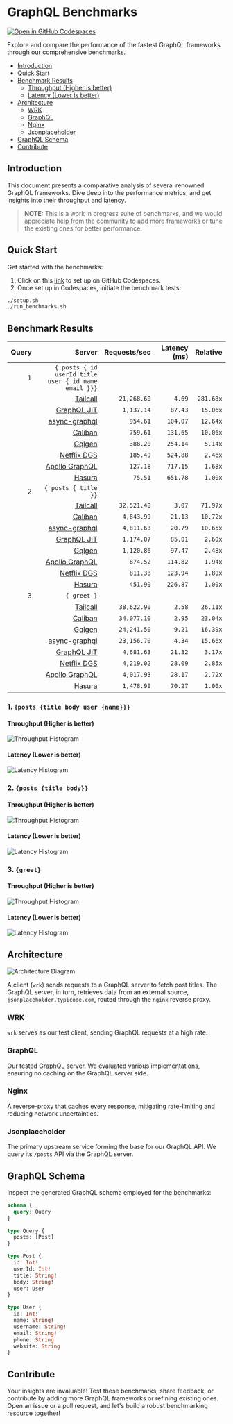 # GraphQL Benchmarks <!-- omit from toc -->

[![Open in GitHub Codespaces](https://github.com/codespaces/badge.svg)](https://codespaces.new/tailcallhq/graphql-benchmarks)

Explore and compare the performance of the fastest GraphQL frameworks through our comprehensive benchmarks.

- [Introduction](#introduction)
- [Quick Start](#quick-start)
- [Benchmark Results](#benchmark-results)
  - [Throughput (Higher is better)](#throughput-higher-is-better)
  - [Latency (Lower is better)](#latency-lower-is-better)
- [Architecture](#architecture)
  - [WRK](#wrk)
  - [GraphQL](#graphql)
  - [Nginx](#nginx)
  - [Jsonplaceholder](#jsonplaceholder)
- [GraphQL Schema](#graphql-schema)
- [Contribute](#contribute)

[Tailcall]: https://github.com/tailcallhq/tailcall
[Gqlgen]: https://github.com/99designs/gqlgen
[Apollo GraphQL]: https://github.com/apollographql/apollo-server
[Netflix DGS]: https://github.com/netflix/dgs-framework
[Caliban]: https://github.com/ghostdogpr/caliban
[async-graphql]: https://github.com/async-graphql/async-graphql
[Hasura]: https://github.com/hasura/graphql-engine
[GraphQL JIT]: https://github.com/zalando-incubator/graphql-jit

## Introduction

This document presents a comparative analysis of several renowned GraphQL frameworks. Dive deep into the performance metrics, and get insights into their throughput and latency.

> **NOTE:** This is a work in progress suite of benchmarks, and we would appreciate help from the community to add more frameworks or tune the existing ones for better performance.

## Quick Start

Get started with the benchmarks:

1. Click on this [link](https://codespaces.new/tailcallhq/graphql-benchmarks) to set up on GitHub Codespaces.
2. Once set up in Codespaces, initiate the benchmark tests:

```bash
./setup.sh
./run_benchmarks.sh
```

## Benchmark Results

<!-- PERFORMANCE_RESULTS_START -->

| Query | Server | Requests/sec | Latency (ms) | Relative |
|-------:|--------:|--------------:|--------------:|---------:|
| 1 | `{ posts { id userId title user { id name email }}}` |
|| [Tailcall] | `21,268.60` | `4.69` | `281.68x` |
|| [GraphQL JIT] | `1,137.14` | `87.43` | `15.06x` |
|| [async-graphql] | `954.61` | `104.07` | `12.64x` |
|| [Caliban] | `759.61` | `131.65` | `10.06x` |
|| [Gqlgen] | `388.20` | `254.14` | `5.14x` |
|| [Netflix DGS] | `185.49` | `524.88` | `2.46x` |
|| [Apollo GraphQL] | `127.18` | `717.15` | `1.68x` |
|| [Hasura] | `75.51` | `651.78` | `1.00x` |
| 2 | `{ posts { title }}` |
|| [Tailcall] | `32,521.40` | `3.07` | `71.97x` |
|| [Caliban] | `4,843.99` | `21.13` | `10.72x` |
|| [async-graphql] | `4,811.63` | `20.79` | `10.65x` |
|| [GraphQL JIT] | `1,174.07` | `85.01` | `2.60x` |
|| [Gqlgen] | `1,120.86` | `97.47` | `2.48x` |
|| [Apollo GraphQL] | `874.52` | `114.82` | `1.94x` |
|| [Netflix DGS] | `811.38` | `123.94` | `1.80x` |
|| [Hasura] | `451.90` | `226.87` | `1.00x` |
| 3 | `{ greet }` |
|| [Tailcall] | `38,622.90` | `2.58` | `26.11x` |
|| [Caliban] | `34,077.10` | `2.95` | `23.04x` |
|| [Gqlgen] | `24,241.50` | `9.21` | `16.39x` |
|| [async-graphql] | `23,156.70` | `4.34` | `15.66x` |
|| [GraphQL JIT] | `4,681.63` | `21.32` | `3.17x` |
|| [Netflix DGS] | `4,219.02` | `28.09` | `2.85x` |
|| [Apollo GraphQL] | `4,017.93` | `28.17` | `2.72x` |
|| [Hasura] | `1,478.99` | `70.27` | `1.00x` |

<!-- PERFORMANCE_RESULTS_END -->



### 1. `{posts {title body user {name}}}`
#### Throughput (Higher is better)

![Throughput Histogram](assets/req_sec_histogram1.png)

#### Latency (Lower is better)

![Latency Histogram](assets/latency_histogram1.png)

### 2. `{posts {title body}}`
#### Throughput (Higher is better)

![Throughput Histogram](assets/req_sec_histogram2.png)

#### Latency (Lower is better)

![Latency Histogram](assets/latency_histogram2.png)

### 3. `{greet}`
#### Throughput (Higher is better)

![Throughput Histogram](assets/req_sec_histogram3.png)

#### Latency (Lower is better)

![Latency Histogram](assets/latency_histogram3.png)

## Architecture

![Architecture Diagram](assets/architecture.png)

A client (`wrk`) sends requests to a GraphQL server to fetch post titles. The GraphQL server, in turn, retrieves data from an external source, `jsonplaceholder.typicode.com`, routed through the `nginx` reverse proxy.

### WRK

`wrk` serves as our test client, sending GraphQL requests at a high rate.

### GraphQL

Our tested GraphQL server. We evaluated various implementations, ensuring no caching on the GraphQL server side.

### Nginx

A reverse-proxy that caches every response, mitigating rate-limiting and reducing network uncertainties.

### Jsonplaceholder

The primary upstream service forming the base for our GraphQL API. We query its `/posts` API via the GraphQL server.

## GraphQL Schema

Inspect the generated GraphQL schema employed for the benchmarks:

```graphql
schema {
  query: Query
}

type Query {
  posts: [Post]
}

type Post {
  id: Int!
  userId: Int!
  title: String!
  body: String!
  user: User
}

type User {
  id: Int!
  name: String!
  username: String!
  email: String!
  phone: String
  website: String
}
```

## Contribute

Your insights are invaluable! Test these benchmarks, share feedback, or contribute by adding more GraphQL frameworks or refining existing ones. Open an issue or a pull request, and let's build a robust benchmarking resource together!
